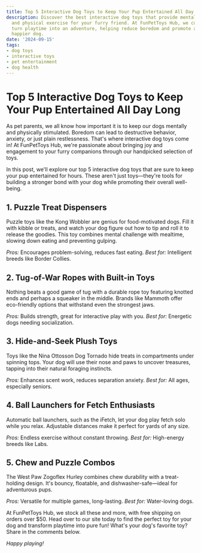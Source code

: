 ```yaml
---
title: Top 5 Interactive Dog Toys to Keep Your Pup Entertained All Day Long
description: Discover the best interactive dog toys that provide mental stimulation
  and physical exercise for your furry friend. At FunPetToys Hub, we curate toys that
  turn playtime into an adventure, helping reduce boredom and promote a healthier,
  happier dog.
date: '2024-09-15'
tags:
- dog toys
- interactive toys
- pet entertainment
- dog health
---
```


# Top 5 Interactive Dog Toys to Keep Your Pup Entertained All Day Long

As pet parents, we all know how important it is to keep our dogs mentally and physically stimulated. Boredom can lead to destructive behavior, anxiety, or just plain restlessness. That's where interactive dog toys come in! At FunPetToys Hub, we're passionate about bringing joy and engagement to your furry companions through our handpicked selection of toys.

In this post, we'll explore our top 5 interactive dog toys that are sure to keep your pup entertained for hours. These aren't just toys—they're tools for building a stronger bond with your dog while promoting their overall well-being.

## 1. Puzzle Treat Dispensers

Puzzle toys like the Kong Wobbler are genius for food-motivated dogs. Fill it with kibble or treats, and watch your dog figure out how to tip and roll it to release the goodies. This toy combines mental challenge with mealtime, slowing down eating and preventing gulping.

*Pros:* Encourages problem-solving, reduces fast eating.
*Best for:* Intelligent breeds like Border Collies.

## 2. Tug-of-War Ropes with Built-in Toys

Nothing beats a good game of tug with a durable rope toy featuring knotted ends and perhaps a squeaker in the middle. Brands like Mammoth offer eco-friendly options that withstand even the strongest jaws.

*Pros:* Builds strength, great for interactive play with you.
*Best for:* Energetic dogs needing socialization.

## 3. Hide-and-Seek Plush Toys

Toys like the Nina Ottosson Dog Tornado hide treats in compartments under spinning tops. Your dog will use their nose and paws to uncover treasures, tapping into their natural foraging instincts.

*Pros:* Enhances scent work, reduces separation anxiety.
*Best for:* All ages, especially seniors.

## 4. Ball Launchers for Fetch Enthusiasts

Automatic ball launchers, such as the iFetch, let your dog play fetch solo while you relax. Adjustable distances make it perfect for yards of any size.

*Pros:* Endless exercise without constant throwing.
*Best for:* High-energy breeds like Labs.

## 5. Chew and Puzzle Combos

The West Paw Zogoflex Hurley combines chew durability with a treat-holding design. It's bouncy, floatable, and dishwasher-safe—ideal for adventurous pups.

*Pros:* Versatile for multiple games, long-lasting.
*Best for:* Water-loving dogs.

At FunPetToys Hub, we stock all these and more, with free shipping on orders over $50. Head over to our site today to find the perfect toy for your dog and transform playtime into pure fun! What's your dog's favorite toy? Share in the comments below.

*Happy playing!*
